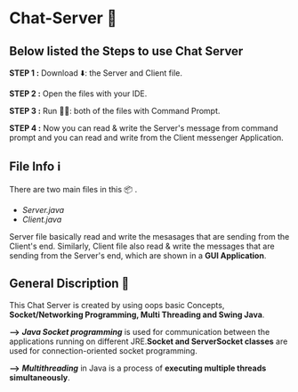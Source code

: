 # Chat-Server 📢 
## Below listed the Steps to use Chat Server
                                          
**STEP 1 :** Download ⬇️: the Server and Client file.

**STEP 2 :** Open the files with your IDE.

**STEP 3 :** Run 🏃‍♂️: both of the files with Command Prompt.

**STEP 4 :** Now you can read & write the Server's message from command prompt and you can read and write from the Client messenger Application.


## File Info ℹ️

There are two main files in this :package: . 
- *Server.java*
- *Client.java*

Server file basically read and write the mesasages that are sending from the Client's end. 
Similarly, Client file also read & write the messages that are sending from the Server's end, which are shown in a **GUI Application**. 


                                                                      
## General Discription 📖

This Chat Server is created by using oops basic Concepts, **Socket/Networking Programming, Multi Threading and Swing Java**.

**-->** ***Java Socket programming*** is used for communication between the applications running on different JRE.**Socket and ServerSocket classes** are used for connection-oriented socket programming.

**-->** ***Multithreading*** in Java is a process of **executing multiple threads simultaneously**.
